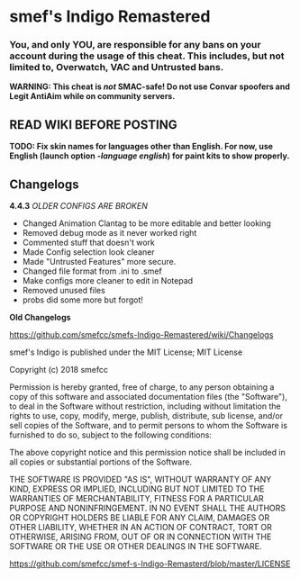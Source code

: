 # smef's Indigo Remastered

### You, and only YOU, are responsible for any bans on your account during the usage of this cheat. This includes, but not limited to, Overwatch, VAC and Untrusted bans.

**WARNING: This cheat is _not_ SMAC-safe! Do not use Convar spoofers and Legit AntiAim while on community servers.**

## READ WIKI BEFORE POSTING

**TODO: Fix skin names for languages other than English. For now, use English (launch option _-language english_) for paint kits to show properly.**
## Changelogs

**4.4.3**
*OLDER CONFIGS ARE BROKEN*
+ Changed Animation Clantag to be more editable and better looking
+ Removed debug mode as it never worked right
+ Commented stuff that doesn't work
+ Made Config selection look cleaner
+ Made "Untrusted Features" more secure.
+ Changed file format from .ini to .smef
+ Make configs more cleaner to edit in Notepad
+ Removed unused files
+ probs did some more but forgot!

**Old Changelogs**

https://github.com/smefcc/smefs-Indigo-Remastered/wiki/Changelogs

smef's Indigo is published under the MIT License;
MIT License

Copyright (c) 2018 smefcc

Permission is hereby granted, free of charge, to any person obtaining a copy
of this software and associated documentation files (the "Software"), to deal
in the Software without restriction, including without limitation the rights
to use, copy, modify, merge, publish, distribute, sub license, and/or sell
copies of the Software, and to permit persons to whom the Software is
furnished to do so, subject to the following conditions:

The above copyright notice and this permission notice shall be included in all
copies or substantial portions of the Software.

THE SOFTWARE IS PROVIDED "AS IS", WITHOUT WARRANTY OF ANY KIND, EXPRESS OR
IMPLIED, INCLUDING BUT NOT LIMITED TO THE WARRANTIES OF MERCHANTABILITY,
FITNESS FOR A PARTICULAR PURPOSE AND NONINFRINGEMENT. IN NO EVENT SHALL THE
AUTHORS OR COPYRIGHT HOLDERS BE LIABLE FOR ANY CLAIM, DAMAGES OR OTHER
LIABILITY, WHETHER IN AN ACTION OF CONTRACT, TORT OR OTHERWISE, ARISING FROM,
OUT OF OR IN CONNECTION WITH THE SOFTWARE OR THE USE OR OTHER DEALINGS IN THE
SOFTWARE.

https://github.com/smefcc/smef-s-Indigo-Remasterd/blob/master/LICENSE
